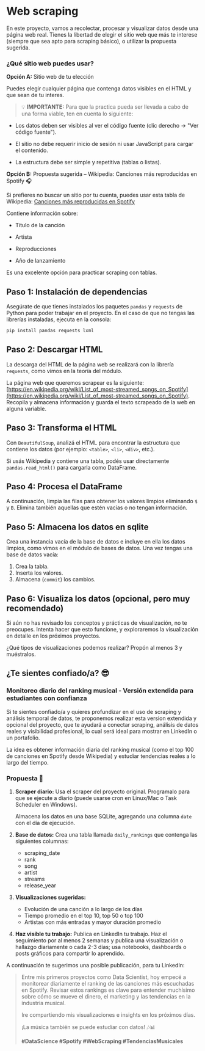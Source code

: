 # Web scraping

En este proyecto, vamos a recolectar, procesar y visualizar datos desde una página web real. Tienes la libertad de elegir el sitio web que más te interese (siempre que sea apto para scraping básico), o utilizar la propuesta sugerida.

### ¿Qué sitio web puedes usar?

**Opción A:** Sitio web de tu elección

Puedes elegir cualquier página que contenga datos visibles en el HTML y que sean de tu interes.

> 💡 **IMPORTANTE:** Para que la practica pueda ser llevada a cabo de una forma viable, ten en cuenta lo siguiente:

- Los datos deben ser visibles al ver el código fuente (clic derecho → "Ver código fuente").

- El sitio no debe requerir inicio de sesión ni usar JavaScript para cargar el contenido.

- La estructura debe ser simple y repetitiva (tablas o listas).

**Opción B:** Propuesta sugerida – Wikipedia: Canciones más reproducidas en Spotify 🎧

Si prefieres no buscar un sitio por tu cuenta, puedes usar esta tabla de Wikipedia: [Canciones más reproducidas en Spotify](https://en.wikipedia.org/wiki/List_of_most-streamed_songs_on_Spotify)

Contiene información sobre:

- Título de la canción

- Artista

- Reproducciones

- Año de lanzamiento

Es una excelente opción para practicar scraping con tablas.

## Paso 1: Instalación de dependencias

Asegúrate de que tienes instalados los paquetes `pandas` y `requests` de Python para poder trabajar en el proyecto. En el caso de que no tengas las librerías instaladas, ejecuta en la consola:

```bash
pip install pandas requests lxml
```

## Paso 2: Descargar HTML

La descarga del HTML de la página web se realizará con la librería `requests`, como vimos en la teoría del módulo.

La página web que queremos scrapear es la siguiente: [https://en.wikipedia.org/wiki/List_of_most-streamed_songs_on_Spotify](https://en.wikipedia.org/wiki/List_of_most-streamed_songs_on_Spotify). Recopila y almacena información y guarda el texto scrapeado de la web en alguna variable.


## Paso 3: Transforma el HTML


Con `BeautifulSoup`, analizá el HTML para encontrar la estructura que contiene los datos (por ejemplo: `<table>`, `<li>`, `<div>`, etc.).

Si usás Wikipedia y contiene una tabla, podés usar directamente `pandas.read_html()` para cargarla como DataFrame.


## Paso 4: Procesa el DataFrame

A continuación, limpia las filas para obtener los valores limpios eliminando `$` y `B`. Elimina también aquellas que estén vacías o no tengan información.


## Paso 5: Almacena los datos en sqlite

Crea una instancia vacía de la base de datos e incluye en ella los datos limpios, como vimos en el módulo de bases de datos. Una vez tengas una base de datos vacía:

1. Crea la tabla.
2. Inserta los valores.
3. Almacena (`commit`) los cambios.


## Paso 6: Visualiza los datos (opcional, pero muy recomendado)

Si aún no has revisado los conceptos y prácticas de visualización, no te preocupes. Intenta hacer que esto funcione, y exploraremos la visualización en detalle en los próximos proyectos.

¿Qué tipos de visualizaciones podemos realizar? Propón al menos 3 y muéstralos.


## ¿Te sientes confiado/a? 😎

### Monitoreo diario del ranking musical - Versión extendida para estudiantes con confianza

Si te sientes confiado/a y quieres profundizar en el uso de scraping y análisis temporal de datos, te proponemos realizar esta version extendida y opcional del proyecto, que te ayudará a conectar scraping, análisis de datos reales y visibilidad profesional, lo cual será ideal para mostrar en LinkedIn o un portafolio.

La idea es obtener información diaria del ranking musical (como el top 100 de canciones en Spotify desde Wikipedia) y estudiar tendencias reales a lo largo del tiempo.


### Propuesta 🚀

1. **Scraper diario:** Usa el scraper del proyecto original. Programalo para que se ejecute a diario (puede usarse cron en Linux/Mac o Task Scheduler en Windows).

    Almacena los datos en una base SQLite, agregando una columna `date` con el día de ejecución.

2. **Base de datos:** Crea una tabla llamada `daily_rankings` que contenga las siguientes columnas:

    - scraping_date
    - rank
    - song
    - artist
    - streams
    - release_year


3. **Visualizaciones sugeridas:**

    - Evolución de una canción a lo largo de los días
    - Tiempo promedio en el top 10, top 50 o top 100
    - Artistas con más entradas y mayor duración promedio

4. **Haz visible tu trabajo:** Publica en LinkedIn tu trabajo. Haz el seguimiento por al menos 2 semanas y publica una visualización o hallazgo diariamente o cada 2-3 días; usa notebooks, dashboards o posts gráficos para compartir lo aprendido.

A continuación te sugerimos una posible publicación, para tu LinkedIn:


> Entre mis primeros proyectos como Data Scientist, hoy empecé a monitorear diariamente el 
> ranking de las canciones más escuchadas en Spotify. Revisar estos rankings es clave para 
> entender muchísimo sobre cómo se mueve el dinero, el marketing y las tendencias en la industria
> musical.
>
> Ire compartiendo mis visualizaciones e insights en los próximos días.
>
> ¡La música también se puede estudiar con datos! 🎶📊
>
> **#DataScience #Spotify #WebScraping #TendenciasMusicales**
